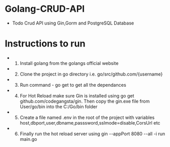 # Golang-CRUD-API
- Todo Crud API using Gin,Gorm and PostgreSQL Database

# Instructions to run 

- 1. Install golang from the golangs official website
- 2. Clone the project in go directory i.e. go/src/github.com/{username}
- 3. Run command - go get to get all the dependances
- 4. For Hot Reload make sure Gin is installed using go get github.com/codegangsta/gin. Then copy the gin.exe file from User/go/bin into the C:/Go/bin folder
- 5. Create a file named .env in the root of the project with variables host,dbport,user,dbname,passsword,sslmode=disable,CorsUrl etc
- 6. Finally run the hot reload server using gin --appPort 8080 --all -i run main.go